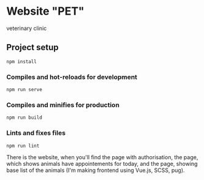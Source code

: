 # Website "PET"
veterinary clinic

## Project setup
```
npm install
```

### Compiles and hot-reloads for development
```
npm run serve
```

### Compiles and minifies for production
```
npm run build
```

### Lints and fixes files
```
npm run lint
```

There is the website, when you'll find the page with authorisation, the page, which shows animals have appointements for today, and the page, showing base list of the animals (I'm making frontend using Vue.js, SCSS, pug).

